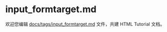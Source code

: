 input_formtarget.md
===

欢迎您编辑 <a target="__blank" href="https://github.com/jaywcjlove/html-tutorial/blob/master/docs/tags/input_formtarget.md">docs/tags/input_formtarget.md</a> 文件，共建 HTML Tutorial 文档。